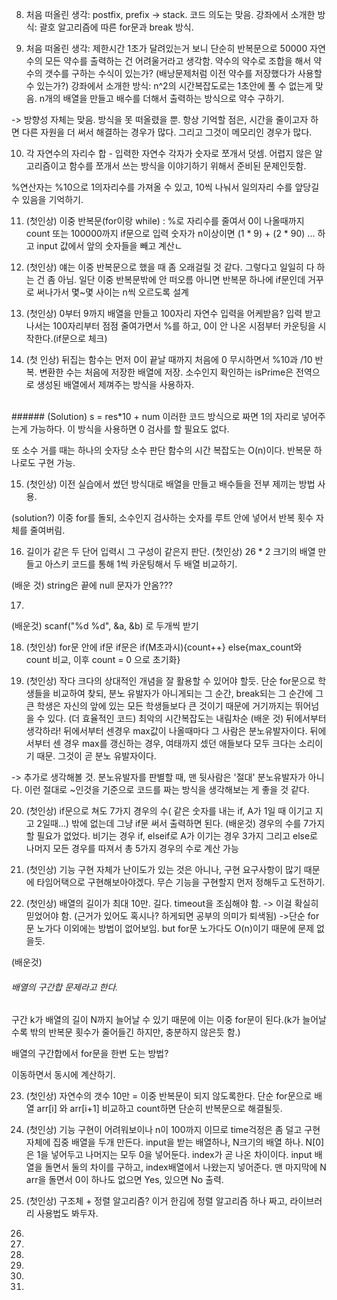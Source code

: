 008. 처음 떠올린 생각: postfix, prefix -> stack. 코드 의도는 맞음.
강좌에서 소개한 방식: 괄호 알고리즘에 따른 for문과 break 방식.

009. 처음 떠올린 생각: 제한시간 1초가 달려있는거 보니 단순히 반복문으로 50000 자연수의 모든 약수를 출력하는 건 어려울거라고 생각함.
약수의 약수로 조합을 해서 약수의 갯수를 구하는 수식이 있는가? (배낭문제처럼 이전 약수를 저장했다가 사용할 수 있는가?)
강좌에서 소개한 방식: n^2의 시간복잡도로는 1초안에 풀 수 없는게 맞음.
n개의 배열을 만들고 배수를 더해서 출력하는 방식으로 약수 구하기.

-> 방향성 자체는 맞음. 방식을 못 떠올렸을 뿐.
항상 기억할 점은, 시간을 줄이고자 하면 다른 자원을 더 써서 해결하는 경우가 많다. 그리고 그것이 메모리인 경우가 많다.

010. 각 자연수의 자리수 합 - 입력한 자연수 각자가 숫자로 쪼개서 덧셈. 어렵지 않은 알고리즘이고 함수를 쪼개서 쓰는 방식을 이야기하기 위해서 준비된 문제인듯함.

%연산자는 %10으로 1의자리수를 가져올 수 있고, 10씩 나눠서 일의자리 수를 앞당길 수 있음을 기억하기.

011. (첫인상)
이중 반복문(for이랑 while) : %로 자리수를 줄여서 0이 나올때까지 count
또는
100000까지 if문으로 입력 숫자가 n이상이면 (1 * 9) + (2 * 90) ... 하고 input 값에서 앞의 숫자들을 빼고 계산ㄴ

012. (첫인상)
얘는 이중 반복문으로 했을 때 좀 오래걸릴 것 같다. 그렇다고 일일히 다 하는 건 좀 아님.
일단 이중 반복문밖에 안 떠오름
아니면 반복문 하나에 if문인데 거꾸로 써나가서 몇~몇 사이는 n씩 오르도록 설계

013. (첫인상)
0부터 9까지 배열을 만들고
100자리 자연수 입력을 어케받음?
입력 받고 나서는 100자리부터 점점 줄여가면서 %를 하고, 0이 안 나온 시점부터 카운팅을 시작한다.(if문으로 체크)

014. (첫 인상)
뒤집는 함수는 먼저 0이 끝날 때까지 처음에 0 무시하면서 %10과 /10 반복.
변환한 수는 처음에 저장한 배열에 저장.
소수인지 확인하는 isPrime은 전역으로 생성된 배열에서 제껴주는 방식을 사용하자.
<br/>
###### (Solution)
s = res*10 + num
이러한 코드 방식으로 짜면 1의 자리로 넣어주는게 가능하다.
이 방식을 사용하면 0 검사를 할 필요도 없다.

또 소수 거를 때는 하나의 숫자당 소수 판단 함수의 시간 복잡도는 O(n)이다. 반복문 하나로도 구현 가능.
<br/>

015. (첫인상)
이전 실습에서 썼던 방식대로 배열을 만들고 배수들을 전부 제끼는 방법 사용.

(solution?)
이중 for를 돌되, 소수인지 검사하는 숫자를 루트 안에 넣어서 반복 횟수 자체를 줄여버림.

16. 길이가 같은 두 단어 입력시 그 구성이 같은지 판단.
(첫인상)
26 * 2 크기의 배열 만들고 아스키 코드를 통해 1씩 카운팅해서 두 배열 비교하기.

(배운 것)
string은 끝에 null 문자가 안옴???

17. 
(배운것)
scanf("%d %d", &a, &b) 로 두개씩 받기

18. (첫인상)
for문 안에 if문
if문은 if(M초과시){count++} else{max_count와 count 비교, 이후 count = 0 으로 초기화}

19. (첫인상)
작다 크다의 상대적인 개념을 잘 활용할 수 있어야 할듯.
단순 for문으로 학생들을 비교하여 찾되, 분노 유발자가 아니게되는 그 순간, break되는 그 순간에 그 큰 학생은 자신의 앞에 있는 모든 학생들보다 큰 것이기 때문에
거기까지는 뛰어넘을 수 있다. (더 효율적인 코드)
최악의 시간복잡도는 내림차순
(배운 것)
뒤에서부터 생각하라!
뒤에서부터 센경우 max값이 나올때마다 그 사람은 분노유발자이다. 뒤에서부터 센 경우 max를 갱신하는 경우, 여태까지 셌던 애들보다 모두 크다는 소리이기 때문.
그것이 곧 분노 유발자이다.

-> 추가로 생각해볼 것.
분노유발자를 판별할 때, 맨 뒷사람은 '절대' 분노유발자가 아니다. 이런 절대로 ~인것을 기준으로 코드를 짜는 방식을 생각해보는 게 좋을 것 같다.

20. (첫인상)
if문으로 쳐도 7가지 경우의 수( 같은 숫자를 내는 if, A가 1일 때 이기고 지고 2일때...) 밖에 없는데 그냥 if문 써서 출력하면 된다.
(배운것)
경우의 수를 7가지 할 필요가 없었다.
비기는 경우 if,
elseif로 A가 이기는 경우 3가지
그리고 else로 나머지 모든 경우를 따져서 총 5가지 경우의 수로 계산 가능

21. (첫인상)
기능 구현 자체가 난이도가 있는 것은 아니나, 구현 요구사항이 많기 때문에 타임어택으로 구현해보아야겠다.
무슨 기능을 구현할지 먼저 정해두고 도전하기.

22. (첫인상)
배열의 길이가 최대 10만. 길다. timeout을 조심해야 함. -> 이걸 확실히 믿었어야 함.
(근거가 있어도 혹시나? 하게되면 공부의 의미가 퇴색됨)
->단순 for문 노가다 이외에는 방법이 없어보임. but for문 노가다도 O(n)이기 때문에 문제 없을듯.

(배운것)
###### 배열의 구간합 문제라고 한다.
구간 k가 배열의 길이 N까지 늘어날 수 있기 때문에 이는 이중 for문이 된다.(k가 늘어날수록 밖의 반복문 횟수가 줄어들긴 하지만, 충분하지 않은듯 함.)

배열의 구간합에서 for문을 한번 도는 방법?

이동하면서 동시에 계산하기.

23. (첫인상)
자연수의 갯수 10만 = 이중 반복문이 되지 않도록한다.
단순 for문으로 배열 arr[i] 와 arr[i+1] 비교하고 count하면 단순히 반복문으로 해결될듯.

24. (첫인상)
기능 구현이 어려워보이나 n이 100까지 이므로 time걱정은 좀 덜고 구현 자체에 집중
배열을 두개 만든다.
input을 받는 배열하나, N크기의 배열 하나.
N[0]은 1을 넣어두고 나머지는 모두 0을 넣어둔다.
index가 곧 나온 차이이다.
input 배열을 돌면서 둘의 차이를 구하고, index배열에서 나왔는지 넣어준다.
맨 마지막에 N arr을 돌면서 0이 하나도 없으면 Yes, 있으면 No 출력.

25. (첫인상)
구조체 + 정렬 알고리즘?
이거 한김에 정렬 알고리즘 하나 짜고, 라이브러리 사용법도 봐두자.

26. 

27. 

28. 

29. 

30. 

31. 
